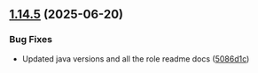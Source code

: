 ## [1.14.5](https://github.com/arpanrec/arpanrec.nebula/compare/1.14.4...1.14.5) (2025-06-20)


### Bug Fixes

* Updated java versions and all the role readme docs ([5086d1c](https://github.com/arpanrec/arpanrec.nebula/commit/5086d1cfa9d41a1262e505bae0e8b5286cf21e03))
